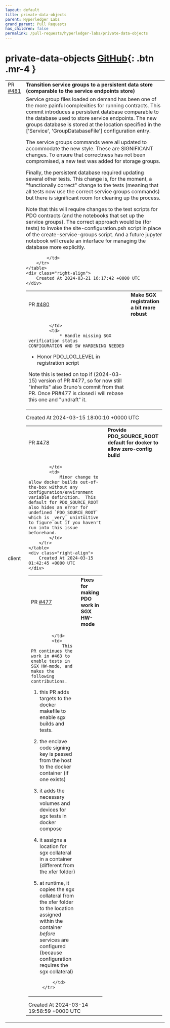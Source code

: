 ```yaml
---
layout: default
title: private-data-objects
parent: Hyperledger Labs
grand_parent: Pull Requests
has_children: false
permalink: /pull-requests/hyperledger-labs/private-data-objects
---
```


# private-data-objects <span class="fs-3 right-align">[GitHub](https://github.com/hyperledger-labs/private-data-objects){: .btn .mr-4 }</span>


<div>
    <table>
        <tr>
            <td>
                PR <a href="https://github.com/hyperledger-labs/private-data-objects/pull/481" class=".btn">#481</a>
            </td>
            <td>
                <b>
                    Transition service groups to a persistent data store (comparable to the service endpoints store)
                </b>
            </td>
        </tr>
        <tr>
            <td>
                <span class="chip">client</span>
            </td>
            <td>
                Service group files loaded on demand has been one of the more painful complexities for running contracts. This commit introduces a persistent database comparable to the database used to store service   endpoints. The new groups database is stored at the location specified in the ['Service', 'GroupDatabaseFile'] configuration entry.
    
The service groups commands were all updated to accommodate the new style. These are SIGNIFICANT changes. To ensure that correctness has not been compromised, a new test was added for storage groups.
    
Finally, the persistent database required updating several other tests.  This change is, for the moment, a "functionally correct" change to the tests (meaning that all tests now use the correct service groups commands) but there is significant room for cleaning up the process.

Note that this will require changes to the test scripts for PDO contracts (and the notebooks that set up the service groups). The correct approach would be (for tests) to invoke the site-configuration.psh script in place of the create-service-groups script. And a future jupyter notebook will create an interface for managing the database more explicitly.

            </td>
        </tr>
    </table>
    <div class="right-align">
        Created At 2024-03-21 16:17:42 +0000 UTC
    </div>
</div>

<div>
    <table>
        <tr>
            <td>
                PR <a href="https://github.com/hyperledger-labs/private-data-objects/pull/480" class=".btn">#480</a>
            </td>
            <td>
                <b>
                    Make SGX registration a bit more robust
                </b>
            </td>
        </tr>
        <tr>
            <td>
                
            </td>
            <td>
                * Handle missing SGX verification status CONFIGURATION_AND_SW_HARDENING_NEEDED
* Honor PDO_LOG_LEVEL in registration script

Note this is tested on top if (2024-03-15) version of PR #477, so for now still "inherits" also Bruno's commit from that PR.  Once PR#477 is closed i will rebase this one and  "undraft" it.
            </td>
        </tr>
    </table>
    <div class="right-align">
        Created At 2024-03-15 18:00:10 +0000 UTC
    </div>
</div>

<div>
    <table>
        <tr>
            <td>
                PR <a href="https://github.com/hyperledger-labs/private-data-objects/pull/478" class=".btn">#478</a>
            </td>
            <td>
                <b>
                    Provide PDO_SOURCE_ROOT default for docker to allow zero-config build
                </b>
            </td>
        </tr>
        <tr>
            <td>
                
            </td>
            <td>
                Minor change to allow docker builds out-of-the-box without any configuration/environment variable definition.  This default for PDO_SOURCE_ROOT also hides an error for undefined `PDO_SOURCE_ROOT` which is _very_ unintuitive to figure out if you haven't run into this issue beforehand.
            </td>
        </tr>
    </table>
    <div class="right-align">
        Created At 2024-03-15 01:42:45 +0000 UTC
    </div>
</div>

<div>
    <table>
        <tr>
            <td>
                PR <a href="https://github.com/hyperledger-labs/private-data-objects/pull/477" class=".btn">#477</a>
            </td>
            <td>
                <b>
                    Fixes for making PDO work in SGX HW-mode
                </b>
            </td>
        </tr>
        <tr>
            <td>
                
            </td>
            <td>
                This PR continues the work in #463 to enable tests in SGX HW-mode, and makes the following contributions.

1. this PR adds targets to the docker makefile to enable sgx builds and tests.
2. the enclave code signing key is passed from the host to the docker container (if one exists)
3. it adds the necessary volumes and devices for sgx tests in docker compose
4. it assigns a location for sgx collateral in a container (different from the xfer folder)
5. at runtime, it copies the sgx collateral from the xfer folder to the location assigned within the container _before_ services are configured (because configuration requires the sgx collateral)



            </td>
        </tr>
    </table>
    <div class="right-align">
        Created At 2024-03-14 19:58:59 +0000 UTC
    </div>
</div>

